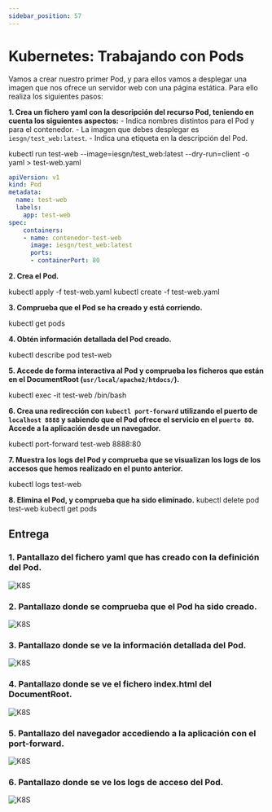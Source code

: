 ```yaml
---
sidebar_position: 57
---
```


# Kubernetes: Trabajando con Pods

Vamos a crear nuestro primer Pod, y para ellos vamos a desplegar una imagen que nos ofrece un servidor web con una página estática. Para ello realiza los siguientes pasos:

**1. Crea un fichero yaml con la descripción del recurso Pod, teniendo en cuenta los siguientes aspectos:**
    - Indica nombres distintos para el Pod y para el contenedor.
    - La imagen que debes desplegar es `iesgn/test_web:latest`.
    - Indica una etiqueta en la descripción del Pod.

  kubectl run test-web --image=iesgn/test_web:latest --dry-run=client -o yaml > test-web.yaml

```yaml
apiVersion: v1
kind: Pod
metadata:
  name: test-web
  labels:
    app: test-web
spec:
    containers:
    - name: contenedor-test-web
      image: iesgn/test_web:latest
      ports:
      - containerPort: 80
```

**2. Crea el Pod.**

  kubectl apply -f test-web.yaml
  kubectl create -f test-web.yaml

**3. Comprueba que el Pod se ha creado y está corriendo.**

  kubectl get pods

**4. Obtén información detallada del Pod creado.**

  kubectl describe pod test-web

**5. Accede de forma interactiva al Pod y comprueba los ficheros que están en el DocumentRoot (`usr/local/apache2/htdocs/`).**

  kubectl exec -it test-web /bin/bash 

**6. Crea una redirección con `kubectl port-forward` utilizando el puerto de `localhost 8888` y sabiendo que el Pod ofrece el servicio en el `puerto 80`. Accede a la aplicación desde un navegador.**

  kubectl port-forward test-web 8888:80

**7. Muestra los logs del Pod y comprueba que se visualizan los logs de los accesos que hemos realizado en el punto anterior.**

  kubectl logs test-web

**8. Elimina el Pod, y comprueba que ha sido eliminado.**
  kubectl delete pod test-web
  kubectl get pods

## Entrega

### 1. Pantallazo del fichero yaml que has creado con la definición del Pod.

![K8S](/img/SRI+HLC/taller1SRI8.png)

### 2. Pantallazo donde se comprueba que el Pod ha sido creado.

![K8S](/img/SRI+HLC/taller1SRI8-2.png)

### 3. Pantallazo donde se ve la información detallada del Pod.

![K8S](/img/SRI+HLC/taller1SRI8-3.png)

### 4. Pantallazo donde se ve el fichero index.html del DocumentRoot.

![K8S](/img/SRI+HLC/taller1SRI8-4.png)

### 5. Pantallazo del navegador accediendo a la aplicación con el port-forward.

![K8S](/img/SRI+HLC/taller1SRI8-5.png)

### 6. Pantallazo donde se ve los logs de acceso del Pod.

![K8S](/img/SRI+HLC/taller1SRI8-6.png)